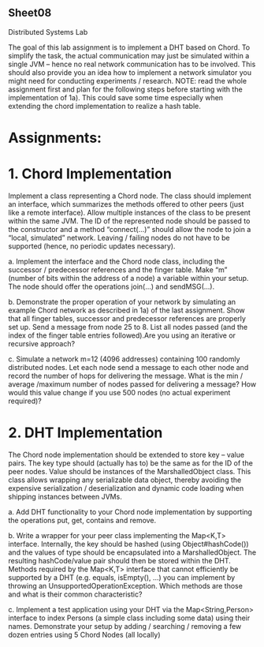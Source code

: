 ## Sheet08

Distributed Systems Lab 

The goal of this lab assignment is to implement a DHT based on Chord. To simplify the task, the actual communication  may  just be  simulated  within  a  single  JVM – hence  no  real  network communication has to be involved. This should also provide you an idea how to implement a network simulator you might need for conducting experiments / research. NOTE: read the whole assignment first and plan for the following steps before starting with the implementation  of 1a).  This  could  save  some  time  especially  when  extending  the  chord implementation to realize a hash table.

# Assignments:

# 1. Chord Implementation
Implement a class representing a Chord node. The class should implement an interface, which summarizes the methods offered to other peers (just like a remote interface). Allow multiple instances of the class to be present within the same JVM. The ID of the represented node should be passed to the constructor and a method “connect(...)” should allow the node to join a “local, simulated” network. Leaving / failing nodes do not have to be supported (hence, no periodic updates necessary).

a.
Implement the interface and the Chord node class, including the successor / predecessor references and the finger table. Make “m” (number of bits within the address of a node) a variable within your setup. The node should offer the operations join(...) and sendMSG(...).

b.
Demonstrate the proper operation of your network by simulating an example Chord network as described in 1a) of the last assignment. Show that all finger tables, successor and predecessor references are properly set up. Send a message from node 25 to 8. List all nodes passed (and the index of the finger table entries followed).Are you using an iterative or recursive approach?

c.
Simulate a network m=12 (4096 addresses) containing 100 randomly distributed nodes. Let each node send a message to each other node and record the number of hops for delivering the message. What is the min / average /maximum number of nodes passed for delivering a message? How would this value change if you use 500 nodes (no actual experiment required)?

# 2. DHT Implementation
The Chord node implementation should be extended to store key – value pairs. The key type should (actually has to) be the same as for the ID of the peer nodes. Value should be instances of the MarshalledObject class. This class allows wrapping any serializable data object, thereby avoiding the expensive serialization / deserialization and dynamic code loading when shipping instances between JVMs.

a.
Add DHT functionality to your Chord node implementation by supporting the operations put, get, contains and remove.

b.
Write a wrapper for your peer class implementing the Map<K,T> interface. Internally, the key should be hashed (using Object#hashCode()) and the values of type should be encapsulated into a MarshalledObject. The resulting hashCode/value pair should then be stored within the DHT. Methods required by the Map<K,T> interface that cannot efficiently be supported by a DHT (e.g. equals, isEmpty(), ...) you can implement by throwing an UnsupportedOperationException. Which methods are those and what is their common characteristic?

c.
Implement a test application using your DHT via the Map<String,Person> interface to index Persons (a simple class including some data) using their names. Demonstrate your setup by adding / searching / removing a few dozen entries using 5 Chord Nodes (all locally)
